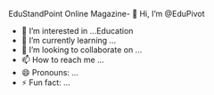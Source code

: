 EduStandPoint Online Magazine- 👋 Hi, I’m @EduPivot
- 👀 I’m interested in ...Education
- 🌱 I’m currently learning ...
- 💞️ I’m looking to collaborate on ...
- 📫 How to reach me ...
- 😄 Pronouns: ...
- ⚡ Fun fact: ...

<!---
EduPivot/EduPivot is a ✨ special ✨ repository because its `README.md` (this file) appears on your GitHub profile.
You can click the Preview link to take a look at your changes.
--->
